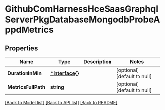 # GithubComHarnessHceSaasGraphqlServerPkgDatabaseMongodbProbeAppdMetrics

## Properties
Name | Type | Description | Notes
------------ | ------------- | ------------- | -------------
**DurationInMin** | [***interface{}**](interface{}.md) |  | [optional] [default to null]
**MetricsFullPath** | **string** |  | [optional] [default to null]

[[Back to Model list]](../README.md#documentation-for-models) [[Back to API list]](../README.md#documentation-for-api-endpoints) [[Back to README]](../README.md)

